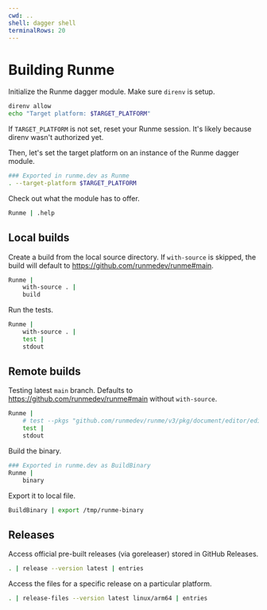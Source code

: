 ```yaml
---
cwd: ..
shell: dagger shell
terminalRows: 20
---
```


# Building Runme

Initialize the Runme dagger module. Make sure `direnv` is setup.

```sh {"interpreter":"bash","terminalRows":"4"}
direnv allow
echo "Target platform: $TARGET_PLATFORM"
```

If `TARGET_PLATFORM` is not set, reset your Runme session. It's likely because direnv wasn't authorized yet.

Then, let's set the target platform on an instance of the Runme dagger module.

```sh {"name":"Runme"}
### Exported in runme.dev as Runme
. --target-platform $TARGET_PLATFORM
```

Check out what the module has to offer.

```sh
Runme | .help
```

## Local builds

Create a build from the local source directory. If `with-source` is skipped, the build will default to https://github.com/runmedev/runme#main.

```sh
Runme |
    with-source . |
    build
```

Run the tests.

```sh
Runme |
    with-source . |
    test |
    stdout
```

## Remote builds

Testing latest `main` branch. Defaults to https://github.com/runmedev/runme#main without `with-source`.

```sh
Runme |
    # test --pkgs "github.com/runmedev/runme/v3/pkg/document/editor/editorservice" |
    test |
    stdout
```

Build the binary.

```sh {"name":"BuildBinary"}
### Exported in runme.dev as BuildBinary
Runme |
    binary
```

Export it to local file.

```sh
BuildBinary | export /tmp/runme-binary
```

## Releases

Access official pre-built releases (via goreleaser) stored in GitHub Releases.

```sh
. | release --version latest | entries
```

Access the files for a specific release on a particular platform.

```sh
. | release-files --version latest linux/arm64 | entries
```
